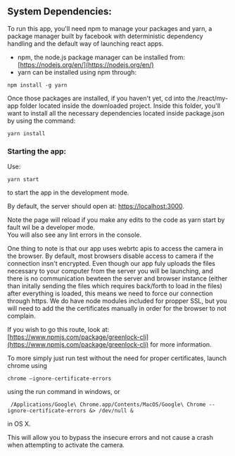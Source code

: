 ## System Dependencies:
To run this app, you'll need npm to manage your packages and yarn, a package manager built by facebook with deterministic dependency handling and the default way of launching react apps.
- npm, the node.js package manager can be installed from: [https://nodejs.org/en/](https://nodejs.org/en/)
- yarn can be installed using npm through:
```code
npm install -g yarn
```

Once those packages are installed, if you haven't yet, cd into the /react/my-app folder located inside the downloaded project. Inside this folder, you'll want to install all the necessary dependencies located inside package.json by using the command: 

```code
yarn install
```

### Starting the app:
Use:
```code
yarn start
```
to start the app in the development mode.<br />

By default, the server should open at: [https://localhost:3000](https://localhost:3000).

Note the page will reload if you make any edits to the code as yarn start by fault wil be a developer mode.<br />
You will also see any lint errors in the console.

One thing to note is that our app uses webrtc apis to access the camera in the browser. By default, most browsers disable access to camera if the connection insn't encrypted. Even though our app fuly uploads the files necessary to your computer from the server you will be launching, and there is no communication bewteen the server and browser instance (either than initally sending the files which requires back/forth to load in the files) after everything is loaded, this means we need to force our connection through https. We do have node modules included for propper SSL, but you will need to add the the certificates manually in order for the browser to not complain. 

If you wish to go this route, look at: [https://www.npmjs.com/package/greenlock-cli](https://www.npmjs.com/package/greenlock-cli) for more information.

To more simply just run test without the need for proper certificates, launch chrome using 

```code
chrome –ignore-certificate-errors
```
using the run command in windows, or
```code
 /Applications/Google\ Chrome.app/Contents/MacOS/Google\ Chrome --ignore-certificate-errors &> /dev/null &
 ```
 in OS X.

 This will allow you to bypass the insecure errors and not cause a crash when attempting to activate the camera.
